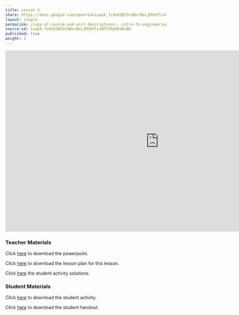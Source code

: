 ```yaml
---
title: Lesson 2
share: https://docs.google.com/open?id=1zwyk_fz9a5dB33c6BvrBxLjM3oPlcxRFFCRy65d6uB0
layout: single
permalink: /copy-of-course-and-unit-descriptions---intro-to-engineering-de-only-copy/
source-id: 1zwyk_fz9a5dB33c6BvrBxLjM3oPlcxRFFCRy65d6uB0
published: true
weight: 2
---
```

<iframe src="https://docs.google.com/presentation/d/e/2PACX-1vRsQYPW-98UzzvX46aAD4NOC-_w1zMbXEsmqiZ0bg-tn1l5293dHfCGytlx6YhQ51TgF3n4AFQFJ1rz/embed?start=false&loop=false&delayms=3000" frameborder="0" width="960" height="569" allowfullscreen="true" mozallowfullscreen="true" webkitallowfullscreen="true"></iframe>

### Teacher Materials

Click <a href="https://docs.google.com/presentation/d/1a8imeO3DOcw_o4AclNarOH92Ojc0bS1o2tbLtSFpup8/edit?usp=sharing" target="_blank">here</a> to download the powerpoint.

Click <a href="https://docs.google.com/document/d/1VNB4rIsQU1y6kx_vyXwLRHNzezCsOU7CCll9Z8oZV-8/edit?usp=sharing" target="_blank">here</a> to download the lesson plan for this lesson.

Click <a href="https://drive.google.com/file/d/1-bAVi_qRe9LfLELHA48RmyrN7oHQgsdg/view?usp=sharing" target="_blank">here</a> the student activity solutions.

### Student Materials

Click <a href="https://docs.google.com/document/d/1M9LKAFVyIcBswboa4srF9btYSyl0EfqzhKPiYHPNtB4/edit?usp=sharing" target="_blank">here</a> to download the student activity.

Click <a href="https://drive.google.com/file/d/1fJ8oVJhTiFytujRhmKMMrOi6C6dBA_w8/view?usp=sharing" target="_blank">here</a> to download the student handout.

